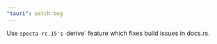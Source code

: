 ```yaml
---
"tauri": patch:bug
---
```


Use `specta rc.15's `derive` feature which fixes build issues in docs.rs.
